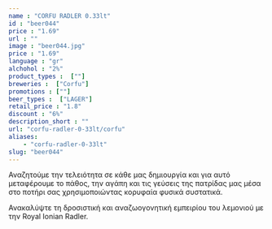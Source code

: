 ```yaml
---
name : "CORFU RADLER 0.33lt"
id : "beer044"
price : "1.69"
url : ""
image : "beer044.jpg"
price : "1.69"
language : "gr"
alchohol : "2%"
product_types :  [""]
breweries :  ["Corfu"]
promotions : [""]
beer_types :  ["LAGER"]
retail_price : "1.8"
discount : "6%"
description_short : ""
url: "corfu-radler-0-33lt/corfu"
aliases: 
    - "corfu-radler-0-33lt"
slug: "beer044"
---
```


Αναζητούμε την τελειότητα σε κάθε μας δημιουργία και για αυτό μεταφέρουμε το πάθος, την αγάπη και τις γεύσεις της πατρίδας μας μέσα στο ποτήρι σας χρησιμοποιώντας κορυφαία φυσικά συστατικά.

Ανακαλύψτε τη δροσιστική και αναζωογονητική εμπειρίου του λεμονιού με την Royal Ionian Radler.
